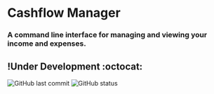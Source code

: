 # Cashflow Manager

### A command line interface for managing and viewing your income and expenses.

## !Under Development :octocat:

 ![GitHub last commit](https://img.shields.io/github/last-commit/DeeAnnEye/cashflow)
 ![GitHub status](https://img.shields.io/badge/status-complete-success)
